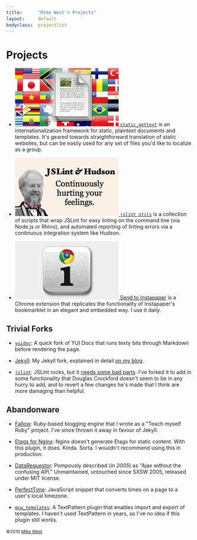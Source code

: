 ```yaml
---
title:      "Mike West's Projects"
layout:     default
bodyclass:  projectlist
---
```

Projects
========

*   [<img src="/static_gettext/logo.png" alt="" width="280" height="158"> `static_gettext`][static_gettext]
    is an internationalization framework for static, plaintext documents and templates.
    It's geared towards straightforward translation of static websites, but can be
    easily used for any set of files you'd like to localize as a group.

*   [<img src="/jslint_utils/logo.png" alt="" width="280" height="158" alt="JSLint &amp; Hudson: Continually hurting your feelings."> `jslint utils`][jslintutils]
    is a collection of scripts that wrap JSLint for easy linting
    on the command line (via Node.js or Rhino), and automated
    reporting of linting errors via a continuous
    integration system like Hudson.

*   [<img src="/send_to_instapaper/logo.png" alt="" width="280" height="158"> Send to Instapaper][StI]
    is a Chrome extension that replicates the
    functionality of Instapaper's bookmarklet in an elegant and embedded
    way.  I use it daily.

[static_gettext]:   /static_gettext/
[jslintutils]:      /jslint_utils/
[StI]:              https://chrome.google.com/extensions/detail/liamajdghafnpofaconeimppimbdbhgi/

Trivial Forks
-------------

*   [`yuidoc`][yuidoc]: A quick fork of YUI Docs that runs texty bits through
    Markdown before rendering the page.

*   [Jekyll][]: My Jekyll fork, explained in detail [on my blog][jekyllfork].

*   [`jslint`][jslint]: JSLint rocks, but it [needs some bad parts][badjslint].
    I've forked it to add in some functionality that Douglas Crockford doesn't
    seem to be in any hurry to add, and to revert a few changes he's made that
    I think are more damaging than helpful.


[yuidoc]:       http://github.com/mikewest/yuidoc/
[jslint]:       http://github.com/mikewest/jslint/
[badjslint]:    http://mikewest.org/2010/05/jslint-needs-some-bad-parts
[Jekyll]:       http://github.com/mikewest/jekyll
[jekyllfork]:   http://mikewest.org/2009/11/my-jekyll-fork

Abandonware
-----------

*   [Fallow][]: Ruby-based blogging engine that I wrote as a "Teach myself Ruby"
    project.  I've since thrown it away in favour of Jekyll.

*   [Etags for Nginx][nginx-etags]: Nginx doesn't generate Etags for static
    content.  With this plugin, it does.  Kinda.  Sorta.  I wouldn't recommend
    using this in production.

*   [DataRequestor][]: Pompously described (in _2005_) as "Ajax without the
    confusing API."  Unmaintained, untouched since SXSW 2005, released under
    MIT license.

*   [PerfectTime][]: JavaScript snippet that converts times on a page to a
    user's local timezone.

*   [`mcw_templates`][mcw_templates]:   A TextPattern plugin that enables import
    and export of templates.  I haven't used TextPattern in years, so I've no
    idea if this plugin still works.

[Fallow]:           http://github.com/mikewest/fallow
[nginx-etags]:      http://github.com/mikewest/nginx-static-etags
[DataRequestor]:    http://github.com/mikewest/datarequestor
[PerfectTime]:      http://github.com/mikewest/perfecttime
[mcw_templates]:    http://github.com/mikewest/mcw_templates

<small class="license">&copy;2010 <a href="http://mikewest.org/">Mike West</a></small>
